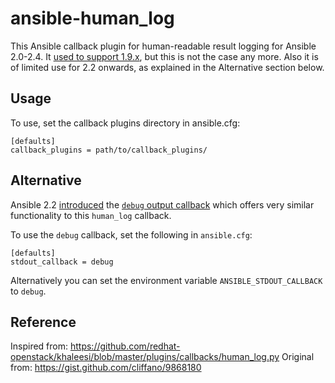 # ansible-human_log

This Ansible callback plugin for human-readable result logging for Ansible 2.0-2.4.
It [used to support 1.9.x](https://github.com/n0ts/ansible-human_log/issues/15),
but this is not the case any more.  Also it is of limited use for 2.2 onwards,
as explained in the Alternative section below.

## Usage

To use, set the callback plugins directory in ansible.cfg:

```
[defaults]
callback_plugins = path/to/callback_plugins/
```

## Alternative

Ansible 2.2
[introduced](https://github.com/ansible/ansible/commit/d2438b6b6b9dbb5f0f320fbe9e6e30b102006c1d)
the [`debug` output callback](http://docs.ansible.com/ansible/devel/plugins/callback/debug.html)
which offers very similar functionality to this `human_log` callback.

To use the `debug` callback, set the following in `ansible.cfg`:

```
[defaults]
stdout_callback = debug
```

Alternatively you can set the environment variable
`ANSIBLE_STDOUT_CALLBACK` to `debug`.


## Reference

Inspired from: https://github.com/redhat-openstack/khaleesi/blob/master/plugins/callbacks/human_log.py
Original from: https://gist.github.com/cliffano/9868180
